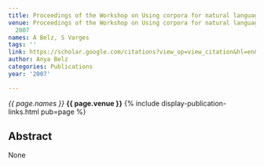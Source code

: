 ```yaml
---
title: Proceedings of the Workshop on Using corpora for natural language generation
venue: Proceedings of the Workshop on Using corpora for natural language generation,
  2007
names: A Belz, S Varges
tags: ''
link: https://scholar.google.com/citations?view_op=view_citation&hl=en&user=trwwiW4AAAAJ&pagesize=100&sortby=pubdate&citation_for_view=trwwiW4AAAAJ:JoZmwDi-zQgC
author: Anya Belz
categories: Publications
year: '2007'

---
```


*{{ page.names }}*
**{{ page.venue }}**
{% include display-publication-links.html pub=page %}
## Abstract

None